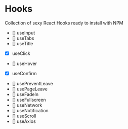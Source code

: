 # Hooks

Collection of sexy React Hooks ready to install with NPM

- [] useInput
- [] useTabs
- [] useTitle
- [x] useClick
- [] useHover
- [x] useConfirm
- [] usePreventLeave
- [] usePageLeave
- [] useFadeIn
- [] useFullscreen
- [] useNetwork
- [] useNotification
- [] useScroll
- [] useAxios
